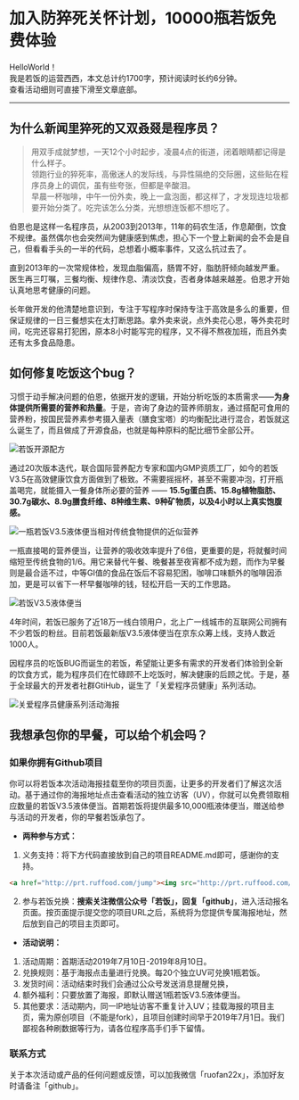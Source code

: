 # 加入防猝死关怀计划，10000瓶若饭免费体验

HelloWorld！  
我是若饭的运营西西，本文总计约1700字，预计阅读时长约6分钟。  
查看活动细则可直接下滑至文章底部。

-----
## 为什么新闻里猝死的又双叒叕是程序员？

> 用双手成就梦想，一天12个小时起步，凌晨4点的街道，闭着眼睛都记得是什么样子。  
> 领跑行业的猝死率，高傲迷人的发际线，与异性隔绝的交际圈，这些贴在程序员身上的调侃，虽有些夸张，但都是辛酸泪。  
> 早晨一杯咖啡，中午一份外卖，晚上一盒泡面，都这样了，才发现连垃圾都要开始分类了。吃完该怎么分类，光想想连饭都不想吃了。  

伯恩也是这样一名程序员，从2003到2013年，11年的码农生活，作息颠倒，饮食不规律。虽然偶尔也会突然间为健康感到焦虑，担心下一个登上新闻的会不会是自己，但看看手头的一半的代码，总想着小概率事件，又这么抗过去了。

直到2013年的一次常规体检，发现血脂偏高，肠胃不好，脂肪肝倾向越发严重。医生再三叮嘱，三餐均衡、规律作息、清淡饮食，否者身体越来越差。伯恩才开始认真地思考健康的问题。

长年做开发的他清楚地意识到，专注于写程序时保持专注于高效是多么的重要，但保证规律的一日三餐想实在太打断思路。拿外卖来说，点外卖花心思，等外卖花时间，吃完还容易打犯困，原本8小时能写完的程序，又不得不熬夜加班，而且外卖还有太多食品隐患。

## 如何修复吃饭这个bug？

习惯于动手解决问题的伯恩，依据开发的逻辑，开始分析吃饭的本质需求——**为身体提供所需要的营养和热量**。于是，咨询了身边的营养师朋友，通过搭配可食用的营养粉，按国民营养素参考摄入量表（膳食宝塔）的均衡配比进行混合，若饭就这么诞生了，而且做成了开源食品，也就是每种原料的配比细节全部公开。

![若饭开源配方](https://raw.githubusercontent.com/ruffood/ruofan/master/feed/formula.jpg)

通过20次版本迭代，联合国际营养配方专家和国内GMP资质工厂，如今的若饭V3.5在高效健康饮食方面做到了极致。不需要摇摇杯，甚至不需要冲泡，打开瓶盖喝完，就能摄入一餐身体所必要的营养 —— **15.5g蛋白质、15.8g植物脂肪、30.7g碳水、8.9g膳食纤维、8种维生素、9种矿物质，以及4小时以上真实饱腹感。**

![一瓶若饭V3.5液体便当相对传统食物提供的近似营养](https://raw.githubusercontent.com/ruffood/ruofan/master/feed/rfnutrition.jpg)

一瓶直接喝的营养便当，让营养的吸收效率提升了6倍，更重要的是，将就餐时间缩短至传统食物的1/6。用它来替代午餐、晚餐甚至夜宵都不成为题，而作为早餐则是最合适不过，中等GI值的食品在饭后不容易犯困，咖啡口味额外的咖啡因添加，更是可以省下一杯早餐咖啡的钱，轻松开启一天的工作思路。

![若饭V3.5液体便当](https://raw.githubusercontent.com/ruffood/ruofan/master/feed/rf35.jpg)

4年时间，若饭已服务了近18万一线白领用户，北上广一线城市的互联网公司拥有不少若饭的粉丝。目前若饭最新版V3.5液体便当在京东众筹上线，支持人数近1000人。

因程序员的吃饭BUG而诞生的若饭，希望能让更多有需求的开发者们体验到全新的饮食方式，能为程序员们在忙碌顾不上吃饭时，解决健康的后顾之忧。于是，基于全球最大的开发者社群GtiHub，诞生了「关爱程序员健康」系列活动。

![关爱程序员健康系列活动海报](https://raw.githubusercontent.com/ruffood/ruofan/master/feed/banner.jpg)

## 我想承包你的早餐，可以给个机会吗？  

### 如果你拥有Github项目

你可以将若饭本次活动海报挂载至你的项目页面，让更多的开发者们了解这次活动。基于通过你的海报地址点击查看活动的独立访客（UV），你就可以免费领取相应数量的若饭V3.5液体便当。首期若饭将提供最多10,000瓶液体便当，赠送给参与活动的开发者，你的早餐若饭承包了。

- **两种参与方式：**
1. 义务支持：将下方代码直接放到自己的项目README.md即可，感谢你的支持。

```html
<a href="http://prt.ruffood.com/jump"><img src="http://prt.ruffood.com/svg" /></a>
```

2. 参与若饭兑换：**搜索关注微信公众号「若饭」，回复「github」**，进入活动报名页面。按页面提示提交您的项目URL之后，系统将为您提供专属海报地址，然后放到自己的项目主页即可。

- **活动说明：**
1. 活动周期：首期活动2019年7月10日-2019年8月10日。
2. 兑换规则：基于海报点击量进行兑换。每20个独立UV可兑换1瓶若饭。
3. 发货时间：活动结束时我们会通过公众号发送消息提醒兑换，
4. 额外福利：只要放置了海报，即默认赠送1瓶若饭V3.5液体便当。
5. 其他要求：活动期内，同一IP地址访客不重复计入UV；挂载海报的项目主页，需为原创项目（不能是fork），且项目创建时间早于2019年7月1日。我们鄙视各种刷数据等行为，请各位程序高手们手下留情。

### 联系方式
关于本次活动或产品的任何问题或反馈，可以加我微信「ruofan22x」，添加好友时请备注「github」。


